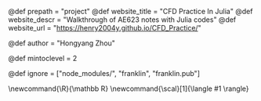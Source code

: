 <!--
Add here global page variables to use throughout your
website.
The website_* must be defined for the RSS to work
-->
@def prepath = "project"
@def website_title = "CFD Practice In Julia"
@def website_descr = "Walkthrough of AE623 notes with Julia codes"
@def website_url   = "https://henry2004y.github.io/CFD_Practice/"

@def author = "Hongyang Zhou"

@def mintoclevel = 2

<!--
Add here files or directories that should be ignored by Franklin, otherwise
these files might be copied and, if markdown, processed by Franklin which
you might not want. Indicate directories by ending the name with a `/`.
-->
@def ignore = ["node_modules/", "franklin", "franklin.pub"]

<!--
Add here global latex commands to use throughout your
pages. It can be math commands but does not need to be.
For instance:
* \newcommand{\phrase}{This is a long phrase to copy.}
-->
\newcommand{\R}{\mathbb R}
\newcommand{\scal}[1]{\langle #1 \rangle}
